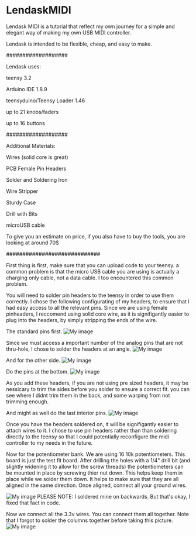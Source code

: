 # LendaskMIDI
Lendask MIDI is a tutorial that reflect my own journey for a simple and elegant way of making my own USB MIDI controller. 

Lendask is intended to be flexible, cheap, and easy to make.

###################

Lendask uses:

teensy 3.2

Arduino IDE 1.8.9

teensyduino/Teensy Loader 1.46

up to 21 knobs/faders 

up to 16 buttons


###################

Additional Materials:

Wires (solid core is great)

PCB Female Pin Headers

Solder and Soldering Iron

Wire Stripper

Sturdy Case

Drill with Bits

microUSB cable

To give you an estimate on price, if you also have to buy the tools, you are looking at around 70$

#############################

First thing is first, make sure that you can upload code to your teensy. a common problem is that the micro USB cable you are using is actually a charging only cable, not a data cable. I too encountered this common problem.


You will need to solder pin headers to the teensy in order to use them correctly. I chose the following configurating of my headers, to ensure that I had easy access to all the relevant pins. Since we are using female pinheaders, I reccomend using solid core wire, as it is signifigantly easier to plug into the headers, by simply stripping the ends of the wire.

The standard pins first.
![My image](https://github.com/Jeran64/LendaskMIDI/blob/master/Photos/IMG_20190604_115436.jpg)

Since we must access a important number of the analog pins that are not thru-hole, I chose to solder the headers at an angle.
![My image](https://github.com/Jeran64/LendaskMIDI/blob/master/Photos/IMG_20190604_115647.jpg)

And for the other side.
![My image](https://github.com/Jeran64/LendaskMIDI/blob/master/Photos/IMG_20190604_120131.jpg)

Do the pins at the bottom.
![My image](https://github.com/Jeran64/LendaskMIDI/blob/master/Photos/IMG_20190604_121621.jpg)

As you add these headers, if you are not using pre sized headers, it may be nessicary to trim the sides before you solder to ensure a correct fit. you can see where I didnt trim them in the back, and some warping from not trimming enough.

And might as well do the last interior pins.
![My image](https://github.com/Jeran64/LendaskMIDI/blob/master/Photos/IMG_20190604_121627.jpg)

Once you have the headers soldered on, it will be signifigantly easier to attach wires to it. I chose to use pin headers rather than than soldering directly to the teensy so that I could potentially reconfigure the midi controller to my needs in the future.

Now for the potentiometer bank. We are using 16 10k potentiometers. This board is just the test fit board. After drilling the holes with a 1/4" drill bit (and slightly widening it to allow for the screw threads) the potentiometers can be mounted in place by screwing thier nut down. This helps keep them in place while we solder them down. It helps to make sure that they are all aligned in the same direction. Once aligned, connect all your ground wires.

![My image](https://github.com/Jeran64/LendaskMIDI/blob/master/Photos/IMG_20190604_181120.jpg)
PLEASE NOTE: I soldered mine on backwards. But that's okay, I fixed that fact in code.

Now we connect all the 3.3v wires. You can connect them all together. Note that I forgot to solder the columns together before taking this picture.
![My image](https://github.com/Jeran64/LendaskMIDI/blob/master/Photos/IMG_20190604_184025.jpg)

